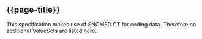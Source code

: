 ## {{page-title}}

This specification makes use of SNOMED CT for coding data. Therefore no additional ValueSets are listed here.
